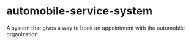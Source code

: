# automobile-service-system
A system that gives a way to book an appointment with the automobile organization.
